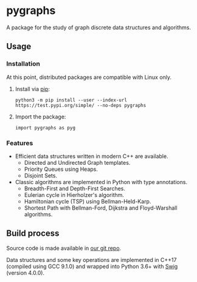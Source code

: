 # pygraphs

A package for the study of graph discrete data structures and algorithms.


## Usage

### Installation

At this point, distributed packages are compatible with Linux only.

1. Install via [pip](https://test.pypi.org/project/pygraphs/):

    ```python3 -m pip install --user --index-url https://test.pypi.org/simple/ --no-deps pygraphs```

2. Import the package:

    ```import pygraphs as pyg```

### Features

- Efficient data structures written in modern C++ are available.
  - Directed and Undirected Graph templates.
  - Priority Queues using Heaps.
  - Disjoint Sets.
- Classic algorithms are implemented in Python with type annotations.
  - Breadth-First and Depth-First Searches.
  - Eulerian cycle in Hierholzer's algorithm.
  - Hamiltonian cycle (TSP) using Bellman-Held-Karp.
  - Shortest Path with Bellman-Ford, Dijkstra and Floyd-Warshall algorithms.


## Build process

Source code is made available in [our git repo](https://gitlab.com/baioc/pygraphs).

Data structures and some key operations are implemented in C++17 (compiled using GCC 9.1.0) and wrapped into Python 3.6+ with [Swig](http://www.swig.org/) (version 4.0.0).
